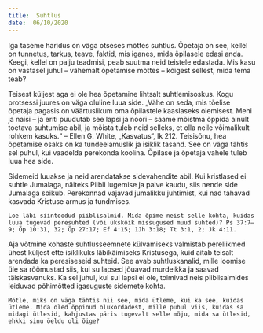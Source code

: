 ```yaml
---
title:  Suhtlus  
date:  06/10/2020  
---
```


Iga taseme haridus on väga otseses mõttes suhtlus. Õpetaja on see, kellel on tunnetus, tarkus, teave, faktid, mis iganes, mida õpilasele edasi anda. Keegi, kellel on palju teadmisi, peab suutma neid teistele edastada. Mis kasu on vastasel juhul – vähemalt õpetamise mõttes – kõigest sellest, mida tema teab?

Teisest küljest aga ei ole hea õpetamine lihtsalt suhtlemisoskus. Kogu protsessi juures on väga oluline luua side. „Vähe on seda, mis tõelise õpetaja pagasis on väärtuslikum oma õpilastele kaaslaseks olemisest. Mehi ja naisi – ja eriti puudutab see lapsi ja noori – saame mõistma õppida ainult toetava suhtumise abil, ja mõista tuleb neid selleks, et olla neile võimalikult rohkem kasuks.“ – Ellen G. White, „Kasvatus“, lk 212. Teisisõnu, hea õpetamise osaks on ka tundeelamuslik ja isiklik tasand. See on väga tähtis sel puhul, kui vaadelda perekonda koolina. Õpilase ja õpetaja vahele tuleb luua hea side.

Sidemeid luuakse ja neid arendatakse sidevahendite abil. Kui kristlased ei suhtle Jumalaga, näiteks Piibli lugemise ja palve kaudu, siis nende side Jumalaga soikub. Perekonnad vajavad jumalikku juhtimist, kui nad tahavad kasvada Kristuse armus ja tundmises.

`Loe läbi siintoodud piiblisalmid. Mida õpime neist selle kohta, kuidas luua tugevad peresuhted (või ükskõik missugused muud suhted)? Ps 37:7–9; Õp 10:31, 32; Õp 27:17; Ef 4:15; 1Jh 3:18; Tt 3:1, 2; Jk 4:11.`

Aja võtmine kohaste suhtlusseemnete külvamiseks valmistab pereliikmed ühest küljest ette isiklikuks läbikäimiseks Kristusega, kuid aitab teisalt arendada ka peresiseseid suhteid. See avab suhtluskanalid, mille loomise üle sa rõõmustad siis, kui su lapsed jõuavad murdeikka ja saavad täiskasvanuks. Ka sel juhul, kui sul lapsi ei ole, toimivad neis piiblisalmides leiduvad põhimõtted igasuguste sidemete kohta.

`Mõtle, miks on väga tähtis nii see, mida ütleme, kui ka see, kuidas ütleme. Mida oled õppinud olukordadest, mille puhul viis, kuidas sa midagi ütlesid, kahjustas päris tugevalt selle mõju, mida sa ütlesid, ehkki sinu öeldu oli õige?`